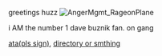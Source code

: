 greetings huzz
![AngerMgmt_RageonPlane](https://github.com/user-attachments/assets/2b8c6ce6-3327-4b98-ad1f-95f814353874)

i AM the number 1 dave buznik fan. on gang

[ata(pls sign)](https://angermanagement.atabook.org/), [directory or smthing](https://rentry.co/davebuznik)
